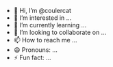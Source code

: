 - 👋 Hi, I’m @coulercat
- 👀 I’m interested in ...
- 🌱 I’m currently learning ...
- 💞️ I’m looking to collaborate on ...
- 📫 How to reach me ...
- 😄 Pronouns: ...
- ⚡ Fun fact: ...

<!---
coulercat/coulercat is a ✨ special ✨ repository because its `README.md` (this file) appears on your GitHub profile.
You can click the Preview link to take a look at your changes.
--->

